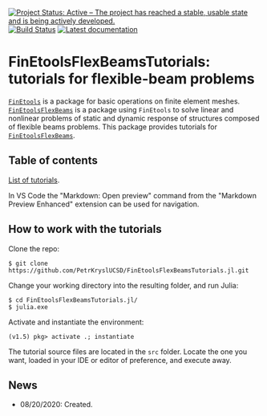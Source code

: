[![Project Status: Active – The project has reached a stable, usable state and is being actively developed.](http://www.repostatus.org/badges/latest/active.svg)](http://www.repostatus.org/#active)
[![Build Status](https://travis-ci.com/PetrKryslUCSD/FinEtoolsFlexBeamsTutorials.jl.svg?branch=master)](https://travis-ci.com/PetrKryslUCSD/FinEtoolsFlexBeamsTutorials.jl)
[![Latest documentation](https://img.shields.io/badge/docs-latest-blue.svg)](https://petrkryslucsd.github.io/FinEtoolsFlexBeamsTutorials.jl/dev)

# FinEtoolsFlexBeamsTutorials: tutorials for flexible-beam problems


[`FinEtools`](https://github.com/PetrKryslUCSD/FinEtools.jl.git) is a package
for basic operations on finite element meshes. [`FinEtoolsFlexBeams`](https://github.com/PetrKryslUCSD/FinEtoolsFlexBeams.jl.git) is a
package using `FinEtools` to solve linear and nonlinear problems of static and dynamic response of structures composed of flexible beams problems. This package provides tutorials for  [`FinEtoolsFlexBeams`](https://github.com/PetrKryslUCSD/FinEtoolsFlexBeams.jl.git).


## Table of contents

[List of tutorials](docs/src/tutorials/tutorials.md). 

In VS Code the "Markdown: Open preview" command from the "Markdown Preview Enhanced" 
extension  can be used for navigation. 

## How to work with the tutorials

Clone the repo:
```
$ git clone https://github.com/PetrKryslUCSD/FinEtoolsFlexBeamsTutorials.jl.git
```
Change your working directory into the resulting folder, and run Julia:
```
$ cd FinEtoolsFlexBeamsTutorials.jl/
$ julia.exe
```
Activate and instantiate the environment:
```
(v1.5) pkg> activate .; instantiate
```
The tutorial source files are located in the `src` folder.
Locate the one you want, loaded in your IDE or editor of preference, and execute away.


## News

- 08/20/2020: Created.

